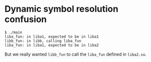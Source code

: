 # Dynamic symbol resolution confusion

```
$ ./main
liba_fun: in liba1, expected to be in liba1
libb_fun: in libb, calling liba_fun
liba_fun: in liba1, expected to be in liba2
```

But we really wanted `libb_fun` to call the `liba_fun` defined in `liba2.so`.

